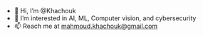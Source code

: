 - 👋 Hi, I’m @Khachouk
- 👀 I’m interested in AI, ML, Computer vision, and cybersecurity
- 📫 Reach me at mahmoud.khachouk@gmail.com
